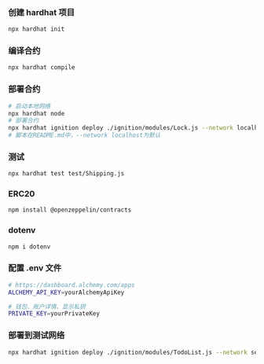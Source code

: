 ### 创建 hardhat 项目

```bash
npx hardhat init
```

### 编译合约

```bash
npx hardhat compile
```

### 部署合约

```bash
# 启动本地网络
npx hardhat node
# 部署合约
npx hardhat ignition deploy ./ignition/modules/Lock.js --network localhost
# 脚本在README.md中，--network localhost为默认
```

### 测试

```bash
npx hardhat test test/Shipping.js
```

### ERC20

```bash
npm install @openzeppelin/contracts
```

### dotenv

```bash
npm i dotenv
```

### 配置 .env 文件

```bash
# https://dashboard.alchemy.com/apps
ALCHEMY_API_KEY=yourAlchemyApiKey

# 钱包、账户详情、显示私钥
PRIVATE_KEY=yourPrivateKey
```

### 部署到测试网络

```bash
npx hardhat ignition deploy ./ignition/modules/TodoList.js --network sepolia
```

